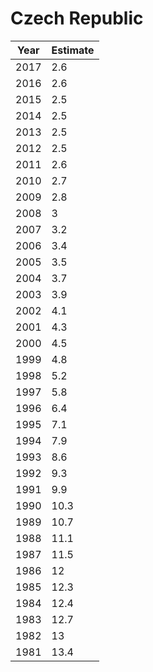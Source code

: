# Czech Republic

| Year | Estimate |
| ---- | -------- |
| 2017 | 2.6 |
| 2016 | 2.6 |
| 2015 | 2.5 |
| 2014 | 2.5 |
| 2013 | 2.5 |
| 2012 | 2.5 |
| 2011 | 2.6 |
| 2010 | 2.7 |
| 2009 | 2.8 |
| 2008 | 3 |
| 2007 | 3.2 |
| 2006 | 3.4 |
| 2005 | 3.5 |
| 2004 | 3.7 |
| 2003 | 3.9 |
| 2002 | 4.1 |
| 2001 | 4.3 |
| 2000 | 4.5 |
| 1999 | 4.8 |
| 1998 | 5.2 |
| 1997 | 5.8 |
| 1996 | 6.4 |
| 1995 | 7.1 |
| 1994 | 7.9 |
| 1993 | 8.6 |
| 1992 | 9.3 |
| 1991 | 9.9 |
| 1990 | 10.3 |
| 1989 | 10.7 |
| 1988 | 11.1 |
| 1987 | 11.5 |
| 1986 | 12 |
| 1985 | 12.3 |
| 1984 | 12.4 |
| 1983 | 12.7 |
| 1982 | 13 |
| 1981 | 13.4 |